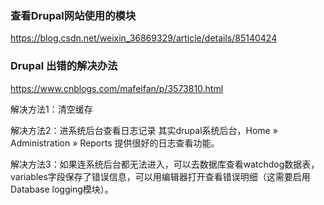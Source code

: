 ### 查看Drupal网站使用的模块
https://blog.csdn.net/weixin_36869329/article/details/85140424

### Drupal 出错的解决办法
https://www.cnblogs.com/mafeifan/p/3573810.html

解决方法1：清空缓存

解决方法2：进系统后台查看日志记录
其实drupal系统后台，Home » Administration » Reports 提供很好的日志查看功能。

解决方法3：如果连系统后台都无法进入，可以去数据库查看watchdog数据表，variables字段保存了错误信息，可以用编辑器打开查看错误明细（这需要启用Database logging模块）。